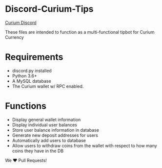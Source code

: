 # Discord-Curium-Tips
[Curium Discord](https://discord.gg/BNxtX7b)


These files are intended to function as a multi-functional tipbot for Curium Currency

# Requirements
* discord.py installed
* Python 3.6+
* A MySQL database
* The Curium wallet w/ RPC enabled.

# Functions
* Display general wallet information
* Display individual user balances
* Store user balance information in database
* Generate new deposit addresses for users
* Automatically add users to database
* Allow users to withdraw coins from the wallet with respect to how many coins they have in the DB

We ❤️ Pull Requests!
